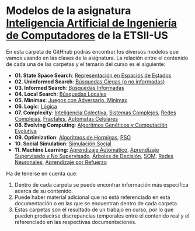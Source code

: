 # Modelos de la asignatura [Inteligencia Artificial de Ingeniería de Computadores](http://www.cs.us.es/~fsancho/?p=doc-iaic-2017-18) de la ETSII-US

En esta carpeta de GitHhub podrás encontrar los diversos modelos que vamos usando en las clases de la asignatura. La relación entre el contenido de cada una de las carpetas y el temario del curso es el siguiente:

+ **01. State Space Search**: [Representación en Espacios de Estados](http://www.cs.us.es/~fsancho/?e=33)
+ **02. Uninformed Search**: [Búsquedas Ciegas (o no informadas)](http://www.cs.us.es/~fsancho/?e=95)
+ **03. Informed Search**: [Búsquedas Informadas](http://www.cs.us.es/~fsancho/?e=62)
+ **04. Local Search**: [Búsquedas Locales](http://www.cs.us.es/~fsancho/?e=96)
+ **05. Minimax**: [Juegos con Adversario. Minimax](http://www.cs.us.es/~fsancho/?e=107)
+ **06. Logic**: [Lógica](http://www.cs.us.es/~fsancho/?e=120)
+ **07. Complexity**: [Inteligencia Colectiva](http://www.cs.us.es/~fsancho/?e=67), [Sistemas Complejos](http://www.cs.us.es/~fsancho/?e=64), [Redes Complejas](http://www.cs.us.es/~fsancho/?e=80), [Fractales](http://www.cs.us.es/~fsancho/?e=69), [Autómatas Celulares](http://www.cs.us.es/~fsancho/?e=66)
+ **08. Evolving Computing**: [Algoritmos Genéticos y Computación Evolutiva](http://www.cs.us.es/~fsancho/?e=65)
+ **09. Optimization**: [Algoritmos de Hormigas](http://www.cs.us.es/~fsancho/?e=71), [PSO](http://www.cs.us.es/~fsancho/?e=70)
+ **10. Social Simulation**: [Simulación Social](http://www.cs.us.es/~fsancho/?e=52)
+ **11. Machine Learning**: [Aprendizaje Automático](http://www.cs.us.es/~fsancho/?e=75), [Aprendizaje Supervisado y No Supervisado](http://www.cs.us.es/~fsancho/?e=77), [Árboles de Decisión](http://www.cs.us.es/~fsancho/?e=104), [SOM](http://www.cs.us.es/~fsancho/?e=76), [Redes Neuronales](http://www.cs.us.es/~fsancho/?e=72), [Aprendizaje por Refuerzo](http://www.cs.us.es/~fsancho/?e=109)

Ha de tenerse en cuenta que:

1. Dentro de cada carpeta se puede encontrar información más específica acerca de su contenido. 
2. Puede haber material adicional que no está referenciado en esta documentación o en las que se encuentran dentro de cada carpeta.
3. Estas carpetas son el resultado de un trabajo en curso, por lo que pueden producirse discrepancias temporales entre el contenido real y el referenciado en las respectivas documentaciones.
